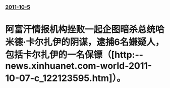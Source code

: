 ### [2011-10-5](/news/2011/10/5/index.md)

##### 
#  阿富汗情报机构挫败一起企图暗杀总统哈米德·卡尔扎伊的阴谋，逮捕6名嫌疑人，包括卡尔扎伊的一名保镖（[http:--news.xinhuanet.com-world-2011-10-07-c_122123595.htm]）。



